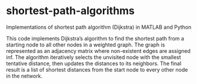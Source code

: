 # shortest-path-algorithms
Implementations of shortest path algorithm (Dijkstra) in MATLAB and Python

This code implements Dijkstra’s algorithm to find the shortest path from a starting node to all other nodes in a weighted graph. The graph is represented as an adjacency matrix where non-existent edges are assigned inf. The algorithm iteratively selects the unvisited node with the smallest tentative distance, then updates the distances to its neighbors. The final result is a list of shortest distances from the start node to every other node in the network.
